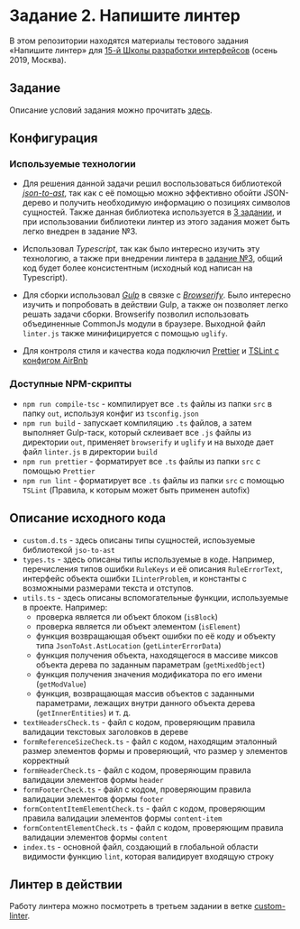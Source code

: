 # Задание 2. Напишите линтер

В этом репозитории находятся материалы тестового задания «Напишите линтер» для [15-й Школы разработки интерфейсов](https://yandex.ru/promo/academy/shri) (осень 2019, Москва).

## Задание

Описание условий задания можно прочитать [здесь](https://github.com/VladislavYeremeyev/SHRI2019_Task2/blob/master/TASK_DESCRIPTION.md).

## Конфигурация

### Используемые технологии

* Для решения данной задачи решил воспользоваться библиотекой [*json-to-ast*](https://github.com/vtrushin/json-to-ast), так как с её помощью можно эффективно обойти JSON-дерево и получить необходимую информацию о позициях символов сущностей. Также данная библиотека используется в [3 задании](https://github.com/VladislavYeremeyev/SHRI2019_Task3), и при использовании библиотеки линтер из этого задания может быть легко внедрен в задание №3.

* Использовал *Typescript*, так как было интересно изучить эту технологию, а также при внедрении линтера в [задание №3](https://github.com/VladislavYeremeyev/SHRI2019_Task3), общий код будет более консистентным (исходный код написан на Typescript).

* Для сборки использовал [*Gulp*](https://gulpjs.com/) в связке с [*Browserify*](http://browserify.org/). Было интересно изучить и попробовать в действии Gulp, а также он позволяет легко решать задачи сборки. Browserify позволил использовать объединенные CommonJs модули в браузере. Выходной файл `linter.js` также минифицируется с помощью `uglify`.

* Для контроля стиля и качества кода подключил [Prettier](https://prettier.io/) и [TSLint с конфигом AirBnb](https://github.com/progre/tslint-config-airbnb)

### Доступные NPM-скрипты

* `npm run compile-tsc` - компилирует все `.ts` файлы из папки `src` в папку `out`, используя конфиг из `tsconfig.json`
* `npm run build` - запускает компиляцию `.ts` файлов, а затем выполняет Gulp-таск, который склеивает все `.js` файлы из директории `out`, применяет `browserify` и `uglify` и на выходе дает файл `linter.js` в директории `build`
* `npm run prettier` - форматирует все `.ts` файлы из папки `src` с помощью `Prettier`
* `npm run lint` - форматирует все `.ts` файлы из папки `src` с помощью `TSLint` (Правила, к которым может быть применен autofix)

## Описание исходного кода

* `custom.d.ts` - здесь описаны типы сущностей, испоьзуемые библиотекой `jso-to-ast`
* `types.ts` - здесь описаны типы используемые в коде. Например, перечисления типов ошибки `RuleKeys` и её описания `RuleErrorText`, интерфейс объекта ошибки `ILinterProblem`, и константы с возможными размерами текста и отступов.
* `utils.ts` - здесь описаны вспомогательные функции, используемые в проекте. Например:
  * проверка является ли объект блоком (`isBlock`)
  * проверка является ли объект элементом (`isElement`)
  * функция возвращающая объект ошибки по её коду и объекту типа `JsonToAst.AstLocation` (`getLinterErrorData`)
  * функция получения объекта, находящегося в массиве миксов объекта дерева по заданным параметрам (`getMixedObject`)
  * функция получения значения модификатора по его имени (`getModValue`)
  * функция, возвращающая массив объектов с заданными параметрами, лежащих внутри данного объекта дерева (`getInnerEntities`) и т. д.
* `textHeadersCheck.ts` - файл с кодом, проверяющим правила валидации текстовых заголовков в дереве
* `formReferenceSizeCheck.ts` - файл с кодом, находящим эталонный размер элементов формы и проверяющий, что размер у элементов корректный
* `formHeaderCheck.ts` - файл с кодом, проверяющим правила валидации элементов формы `header`
* `formFooterCheck.ts` - файл с кодом, проверяющим правила валидации элементов формы `footer`
* `formContentItemElementCheck.ts` - файл с кодом, проверяющим правила валидации элементов формы `content-item`
* `formContentElementCheck.ts` - файл с кодом, проверяющим правила валидации элементов формы `content`
* `index.ts` - основной файл, создающий в глобальной области видимости функцию `lint`, которая валидирует входящую строку

## Линтер в действии

Работу линтера можно посмотреть в третьем задании в ветке [custom-linter](https://github.com/VladislavYeremeyev/SHRI2019_Task3/tree/custom-linter#5-%D0%B4%D0%BE%D0%BF%D0%BE%D0%BB%D0%BD%D0%B8%D1%82%D0%B5%D0%BB%D1%8C%D0%BD%D0%BE).
